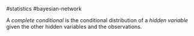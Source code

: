 #statistics  #bayesian-network 

A _complete conditional_ is the conditional distribution of a _hidden variable_ given the other hidden variables and the observations.
